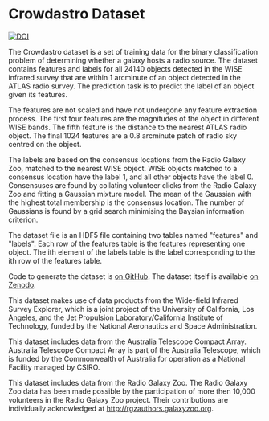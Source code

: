 # Crowdastro Dataset

[![DOI](https://zenodo.org/badge/doi/10.5281/zenodo.58316.svg)](http://dx.doi.org/10.5281/zenodo.58316)

The Crowdastro dataset is a set of training data for the binary classification problem of determining whether a galaxy hosts a radio source. The dataset contains features and labels for all 24140 objects detected in the WISE infrared survey that are within 1 arcminute of an object detected in the ATLAS radio survey. The prediction task is to predict the label of an object given its features.

The features are not scaled and have not undergone any feature extraction process. The first four features are the magnitudes of the object in different WISE bands. The fifth feature is the distance to the nearest ATLAS radio object. The final 1024 features are a 0.8 arcminute patch of radio sky centred on the object.

The labels are based on the consensus locations from the Radio Galaxy Zoo, matched to the nearest WISE object. WISE objects matched to a consensus location have the label 1, and all other objects have the label 0. Consensuses are found by collating volunteer clicks from the Radio Galaxy Zoo and fitting a Gaussian mixture model. The mean of the Gaussian with the highest total membership is the consensus location. The number of Gaussians is found by a grid search minimising the Baysian information criterion.

The dataset file is an HDF5 file containing two tables named "features" and "labels". Each row of the features table is the features representing one object. The ith element of the labels table is the label corresponding to the ith row of the features table.

Code to generate the dataset is [on GitHub](https://github.com/chengsoonong/crowdastro). The dataset itself is available [on Zenodo](http://dx.doi.org/10.5281/zenodo.58316).

This dataset makes use of data products from the Wide-field Infrared Survey Explorer, which is a joint project of the University of California, Los Angeles, and the Jet Propulsion Laboratory/California Institute of Technology, funded by the National Aeronautics and Space Administration.

This dataset includes data from the Australia Telescope Compact Array. Australia Telescope Compact Array is part of the Australia Telescope, which is funded by the Commonwealth of Australia for operation as a National Facility managed by CSIRO.

This dataset includes data from the Radio Galaxy Zoo. The Radio Galaxy Zoo data has been made possible by the participation of more then 10,000 volunteers in the Radio Galaxy Zoo project. Their contributions are individually acknowledged at http://rgzauthors.galaxyzoo.org.
